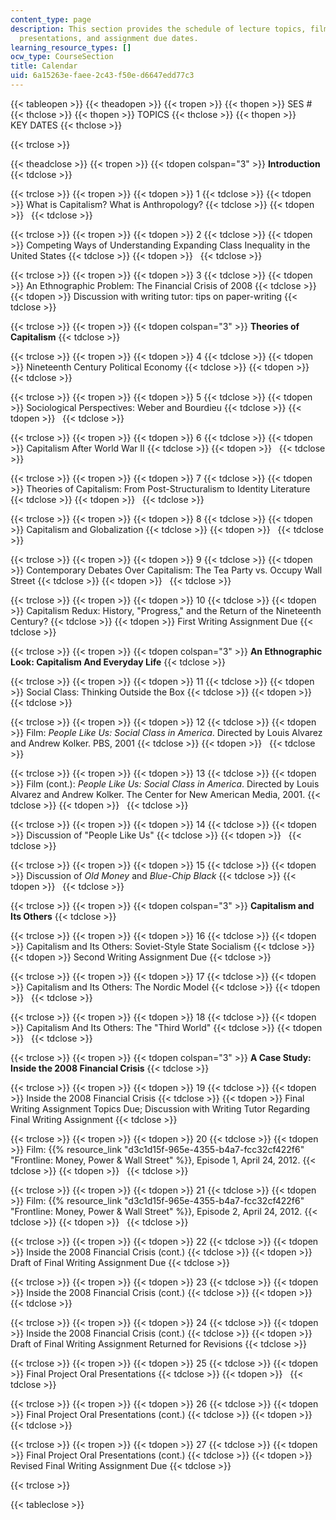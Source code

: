 ```yaml
---
content_type: page
description: This section provides the schedule of lecture topics, film screenings,
  presentations, and assignment due dates.
learning_resource_types: []
ocw_type: CourseSection
title: Calendar
uid: 6a15263e-faee-2c43-f50e-d6647edd77c3
---
```


{{< tableopen >}}
{{< theadopen >}}
{{< tropen >}}
{{< thopen >}}
SES #
{{< thclose >}}
{{< thopen >}}
TOPICS
{{< thclose >}}
{{< thopen >}}
KEY DATES
{{< thclose >}}

{{< trclose >}}

{{< theadclose >}}
{{< tropen >}}
{{< tdopen colspan="3" >}}
**Introduction**
{{< tdclose >}}

{{< trclose >}}
{{< tropen >}}
{{< tdopen >}}
1
{{< tdclose >}}
{{< tdopen >}}
What is Capitalism? What is Anthropology?
{{< tdclose >}}
{{< tdopen >}}
 
{{< tdclose >}}

{{< trclose >}}
{{< tropen >}}
{{< tdopen >}}
2
{{< tdclose >}}
{{< tdopen >}}
Competing Ways of Understanding Expanding Class Inequality in the United States
{{< tdclose >}}
{{< tdopen >}}
 
{{< tdclose >}}

{{< trclose >}}
{{< tropen >}}
{{< tdopen >}}
3
{{< tdclose >}}
{{< tdopen >}}
An Ethnographic Problem: The Financial Crisis of 2008
{{< tdclose >}}
{{< tdopen >}}
Discussion with writing tutor: tips on paper-writing
{{< tdclose >}}

{{< trclose >}}
{{< tropen >}}
{{< tdopen colspan="3" >}}
**Theories of Capitalism**
{{< tdclose >}}

{{< trclose >}}
{{< tropen >}}
{{< tdopen >}}
4
{{< tdclose >}}
{{< tdopen >}}
Nineteenth Century Political Economy
{{< tdclose >}}
{{< tdopen >}}
 
{{< tdclose >}}

{{< trclose >}}
{{< tropen >}}
{{< tdopen >}}
5
{{< tdclose >}}
{{< tdopen >}}
Sociological Perspectives: Weber and Bourdieu
{{< tdclose >}}
{{< tdopen >}}
 
{{< tdclose >}}

{{< trclose >}}
{{< tropen >}}
{{< tdopen >}}
6
{{< tdclose >}}
{{< tdopen >}}
Capitalism After World War II
{{< tdclose >}}
{{< tdopen >}}
 
{{< tdclose >}}

{{< trclose >}}
{{< tropen >}}
{{< tdopen >}}
7
{{< tdclose >}}
{{< tdopen >}}
Theories of Capitalism: From Post-Structuralism to Identity Literature
{{< tdclose >}}
{{< tdopen >}}
 
{{< tdclose >}}

{{< trclose >}}
{{< tropen >}}
{{< tdopen >}}
8
{{< tdclose >}}
{{< tdopen >}}
Capitalism and Globalization
{{< tdclose >}}
{{< tdopen >}}
 
{{< tdclose >}}

{{< trclose >}}
{{< tropen >}}
{{< tdopen >}}
9
{{< tdclose >}}
{{< tdopen >}}
Contemporary Debates Over Capitalism: The Tea Party vs. Occupy Wall Street
{{< tdclose >}}
{{< tdopen >}}
 
{{< tdclose >}}

{{< trclose >}}
{{< tropen >}}
{{< tdopen >}}
10
{{< tdclose >}}
{{< tdopen >}}
Capitalism Redux: History, "Progress," and the Return of the Nineteenth Century?
{{< tdclose >}}
{{< tdopen >}}
First Writing Assignment Due
{{< tdclose >}}

{{< trclose >}}
{{< tropen >}}
{{< tdopen colspan="3" >}}
**An Ethnographic Look: Capitalism And Everyday Life**
{{< tdclose >}}

{{< trclose >}}
{{< tropen >}}
{{< tdopen >}}
11
{{< tdclose >}}
{{< tdopen >}}
Social Class: Thinking Outside the Box
{{< tdclose >}}
{{< tdopen >}}
 
{{< tdclose >}}

{{< trclose >}}
{{< tropen >}}
{{< tdopen >}}
12
{{< tdclose >}}
{{< tdopen >}}
Film: _People Like Us: Social Class in America_. Directed by Louis Alvarez and Andrew Kolker. PBS, 2001
{{< tdclose >}}
{{< tdopen >}}
 
{{< tdclose >}}

{{< trclose >}}
{{< tropen >}}
{{< tdopen >}}
13
{{< tdclose >}}
{{< tdopen >}}
Film (cont.): _People Like Us: Social Class in America_. Directed by Louis Alvarez and Andrew Kolker. The Center for New American Media, 2001.
{{< tdclose >}}
{{< tdopen >}}
 
{{< tdclose >}}

{{< trclose >}}
{{< tropen >}}
{{< tdopen >}}
14
{{< tdclose >}}
{{< tdopen >}}
Discussion of "People Like Us"
{{< tdclose >}}
{{< tdopen >}}
 
{{< tdclose >}}

{{< trclose >}}
{{< tropen >}}
{{< tdopen >}}
15
{{< tdclose >}}
{{< tdopen >}}
Discussion of _Old Money_ and _Blue-Chip Black_
{{< tdclose >}}
{{< tdopen >}}
 
{{< tdclose >}}

{{< trclose >}}
{{< tropen >}}
{{< tdopen colspan="3" >}}
**Capitalism and Its Others**
{{< tdclose >}}

{{< trclose >}}
{{< tropen >}}
{{< tdopen >}}
16
{{< tdclose >}}
{{< tdopen >}}
Capitalism and Its Others: Soviet-Style State Socialism
{{< tdclose >}}
{{< tdopen >}}
Second Writing Assignment Due
{{< tdclose >}}

{{< trclose >}}
{{< tropen >}}
{{< tdopen >}}
17
{{< tdclose >}}
{{< tdopen >}}
Capitalism and Its Others: The Nordic Model
{{< tdclose >}}
{{< tdopen >}}
 
{{< tdclose >}}

{{< trclose >}}
{{< tropen >}}
{{< tdopen >}}
18
{{< tdclose >}}
{{< tdopen >}}
Capitalism And Its Others: The "Third World"
{{< tdclose >}}
{{< tdopen >}}
 
{{< tdclose >}}

{{< trclose >}}
{{< tropen >}}
{{< tdopen colspan="3" >}}
**A Case Study: Inside the 2008 Financial Crisis**
{{< tdclose >}}

{{< trclose >}}
{{< tropen >}}
{{< tdopen >}}
19
{{< tdclose >}}
{{< tdopen >}}
Inside the 2008 Financial Crisis
{{< tdclose >}}
{{< tdopen >}}
Final Writing Assignment Topics Due; Discussion with Writing Tutor Regarding Final Writing Assignment
{{< tdclose >}}

{{< trclose >}}
{{< tropen >}}
{{< tdopen >}}
20
{{< tdclose >}}
{{< tdopen >}}
Film: {{% resource_link "d3c1d15f-965e-4355-b4a7-fcc32cf422f6" "Frontline: Money, Power & Wall Street" %}}, Episode 1, April 24, 2012.
{{< tdclose >}}
{{< tdopen >}}
 
{{< tdclose >}}

{{< trclose >}}
{{< tropen >}}
{{< tdopen >}}
21
{{< tdclose >}}
{{< tdopen >}}
Film: {{% resource_link "d3c1d15f-965e-4355-b4a7-fcc32cf422f6" "Frontline: Money, Power & Wall Street" %}}, Episode 2, April 24, 2012.
{{< tdclose >}}
{{< tdopen >}}
 
{{< tdclose >}}

{{< trclose >}}
{{< tropen >}}
{{< tdopen >}}
22
{{< tdclose >}}
{{< tdopen >}}
Inside the 2008 Financial Crisis (cont.)
{{< tdclose >}}
{{< tdopen >}}
Draft of Final Writing Assignment Due
{{< tdclose >}}

{{< trclose >}}
{{< tropen >}}
{{< tdopen >}}
23
{{< tdclose >}}
{{< tdopen >}}
Inside the 2008 Financial Crisis (cont.)
{{< tdclose >}}
{{< tdopen >}}
 
{{< tdclose >}}

{{< trclose >}}
{{< tropen >}}
{{< tdopen >}}
24
{{< tdclose >}}
{{< tdopen >}}
Inside the 2008 Financial Crisis (cont.)
{{< tdclose >}}
{{< tdopen >}}
Draft of Final Writing Assignment Returned for Revisions
{{< tdclose >}}

{{< trclose >}}
{{< tropen >}}
{{< tdopen >}}
25
{{< tdclose >}}
{{< tdopen >}}
Final Project Oral Presentations
{{< tdclose >}}
{{< tdopen >}}
 
{{< tdclose >}}

{{< trclose >}}
{{< tropen >}}
{{< tdopen >}}
26
{{< tdclose >}}
{{< tdopen >}}
Final Project Oral Presentations (cont.)
{{< tdclose >}}
{{< tdopen >}}
 
{{< tdclose >}}

{{< trclose >}}
{{< tropen >}}
{{< tdopen >}}
27
{{< tdclose >}}
{{< tdopen >}}
Final Project Oral Presentations (cont.)
{{< tdclose >}}
{{< tdopen >}}
Revised Final Writing Assignment Due
{{< tdclose >}}

{{< trclose >}}

{{< tableclose >}}